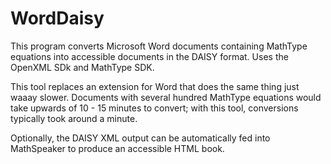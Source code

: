 # WordDaisy

This program converts Microsoft Word documents containing MathType equations into accessible documents in the DAISY format. Uses the OpenXML SDk and MathType SDK.

This tool replaces an extension for Word that does the same thing just waaay slower. Documents with several hundred MathType equations would take upwards of 10 - 15 minutes to convert; with this tool, conversions typically took around a minute.

Optionally, the DAISY XML output can be automatically fed into MathSpeaker to produce an accessible HTML book.
